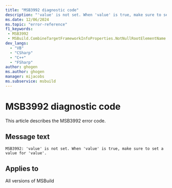 ```yaml
---
title: "MSB3992 diagnostic code"
description: "'value' is not set. When 'value' is true, make sure to set a value for 'value'."
ms.date: 12/06/2024
ms.topic: "error-reference"
f1_keywords:
 - MSB3992
 - MSBuild.CombineTargetFrameworkInfoProperties.NotNullRootElementName
dev_langs:
  - "VB"
  - "CSharp"
  - "C++"
  - "FSharp"
author: ghogen
ms.author: ghogen
manager: mijacobs
ms.subservice: msbuild
---
```


# MSB3992 diagnostic code

<!-- :::ErrorDefinitionDescription::: -->
<!-- :::editable-content name="introDescription"::: -->
This article describes the MSB3992 error code.
<!-- :::editable-content-end::: -->

## Message text

`MSB3992: 'value' is not set. When 'value' is true, make sure to set a value for 'value'.`

<!-- :::editable-content name="postOutputDescription"::: -->
<!--
{StrBegin="MSB3992: "}
-->
<!-- :::editable-content-end::: -->
<!-- :::ErrorDefinitionDescription-end::: -->

## Applies to

All versions of MSBuild
